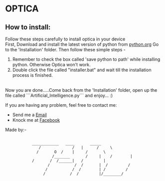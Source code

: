 # OPTICA

## How to install:
Follow these steps carefully to install optica in your device
</br>
First, Download and install the latest version of python from [python.org](https://www.python.org/downloads/)
Go to the 'Installation' folder. Then follow these simple steps -
</br>
<ol>
<li>Remember to check the box called 'save python to path' while installing python. Otherwise Optica won't work.</li>
<li>Double click the file called "installer.bat" and wait till the installation process is finished.</li>
</ol>
</br>
Now you are done.....Come back from the 'Installation' folder, open up the file called ```Artificial_Intelligence.py``` and enjoy... :)
</br>

If you are having any problem, feel free to contact me:
  - Send me a [Email](mailto:neural.gen.official@gmail.com?subject=[GitHub])
  - Knock me at [Facebook](https://www.facebook.com/neuralgen)

Made by:- 
```

			____________   ____       _____
		       /              /   |      /     \
		      /		  O  /    |     /       \
                     /_______       /     |    /        |
		    /		/  /______|   /         |
                   /	       /  /       |  /         /
                  /           /  /        | /         /
                 /           /  /         |/________/
```
